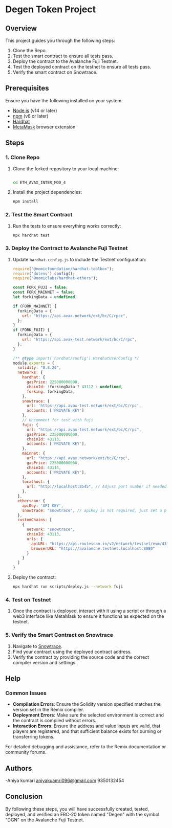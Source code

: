 # Degen Token Project

## Overview

This project guides you through the following steps:
1. Clone the Repo.
2. Test the smart contract to ensure all tests pass.
3. Deploy the contract to the Avalanche Fuji Testnet.
4. Test the deployed contract on the testnet to ensure all tests pass.
5. Verify the smart contract on Snowtrace.

## Prerequisites

Ensure you have the following installed on your system:
- [Node.js](https://nodejs.org/) (v14 or later)
- [npm](https://www.npmjs.com/) (v6 or later)
- [Hardhat](https://hardhat.org/)
- [MetaMask](https://metamask.io/) browser extension

## Steps


### 1. Clone Repo

1. Clone the forked repository to your local machine:
    ```bash

    cd ETH_AVAX_INTER_MOD_4
    ```
2. Install the project dependencies:
    ```bash
    npm install
    ```

### 2. Test the Smart Contract

1. Run the tests to ensure everything works correctly:
    ```bash
    npx hardhat test
    ```

### 3. Deploy the Contract to Avalanche Fuji Testnet

1. Update `hardhat.config.js` to include the Testnet configuration:
    ```javascript
    require("@nomicfoundation/hardhat-toolbox");
    require('dotenv').config();
    require("@nomiclabs/hardhat-ethers");
    
    const FORK_FUJI = false;
    const FORK_MAINNET = false;
    let forkingData = undefined;
    
    if (FORK_MAINNET) {
      forkingData = {
        url: "https://api.avax.network/ext/bc/C/rpcc",
      };
    }
    if (FORK_FUJI) {
      forkingData = {
        url: "https://api.avax-test.network/ext/bc/C/rpc",
      };
    }
    
    /** @type import('hardhat/config').HardhatUserConfig */
    module.exports = {
      solidity: "0.8.20",
      networks: {
        hardhat: {
          gasPrice: 225000000000,
          chainId: !forkingData ? 43112 : undefined, 
          forking: forkingData,
        },
        snowtrace: {
          url: 'https://api.avax-test.network/ext/bc/C/rpc',
          accounts: ['PRIVATE KEY']
        },
        // Uncomment for test with fuji
        fuji: {
          url: "https://api.avax-test.network/ext/bc/C/rpc",
          gasPrice: 225000000000,
          chainId: 43113,
          accounts: ['PRIVATE KEY'], 
        },
        mainnet: {
          url: "https://api.avax.network/ext/bc/C/rpc",
          gasPrice: 225000000000,
          chainId: 43114,
          accounts: ['PRIVATE KEY'],
        },
        localhost: {
          url: "http://localhost:8545", // Adjust port number if needed
        },
      },
      etherscan: {
        apiKey: 'API KEY', 
        snowtrace: "snowtrace", // apiKey is not required, just set a placeholder
      },
      customChains: [
        {
          network: "snowtrace",
          chainId: 43113,
          urls: {
            apiURL: "https://api.routescan.io/v2/network/testnet/evm/43113/etherscan",
            browserURL: "https://avalanche.testnet.localhost:8080"
          }
        }
      ]
    }

    ```
2. Deploy the contract:
    ```bash
    npx hardhat run scripts/deploy.js --network fuji
    ```

### 4. Test on Testnet

1. Once the contract is deployed, interact with it using a script or through a web3 interface like MetaMask to ensure it functions as expected on the testnet.

### 5. Verify the Smart Contract on Snowtrace

1. Navigate to [Snowtrace](https://testnet.snowtrace.io/).
2. Find your contract using the deployed contract address.
3. Verify the contract by providing the source code and the correct compiler version and settings.


## Help

### Common Issues
- **Compilation Errors**: Ensure the Solidity version specified matches the version set in the Remix compiler.
- **Deployment Errors**: Make sure the selected environment is correct and the contract is compiled without errors.
- **Interaction Errors**: Ensure the address and value inputs are valid, that players are registered, and that sufficient balance exists for burning or transferring tokens.

For detailed debugging and assistance, refer to the Remix documentation or community forums.

## Authors
-Aniya kumari aniyakuamri096@gmail.com
9350132454


## Conclusion

By following these steps, you will have successfully created, tested, deployed, and verified an ERC-20 token named "Degen" with the symbol "DGN" on the Avalanche Fuji Testnet.

